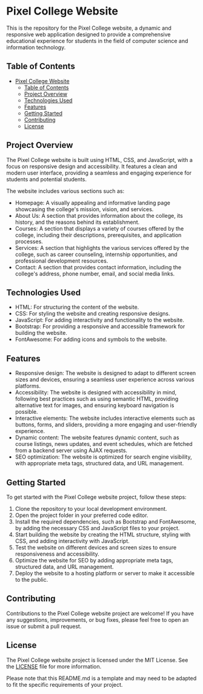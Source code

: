 # Pixel College Website

This is the repository for the Pixel College website, a dynamic and responsive web application designed to provide a comprehensive educational experience for students in the field of computer science and information technology.

## Table of Contents

- [Pixel College Website](#pixel-college-website)
  - [Table of Contents](#table-of-contents)
  - [Project Overview](#project-overview)
  - [Technologies Used](#technologies-used)
  - [Features](#features)
  - [Getting Started](#getting-started)
  - [Contributing](#contributing)
  - [License](#license)

## Project Overview

The Pixel College website is built using HTML, CSS, and JavaScript, with a focus on responsive design and accessibility. It features a clean and modern user interface, providing a seamless and engaging experience for students and potential students.

The website includes various sections such as:

- Homepage: A visually appealing and informative landing page showcasing the college's mission, vision, and services.
- About Us: A section that provides information about the college, its history, and the reasons behind its establishment.
- Courses: A section that displays a variety of courses offered by the college, including their descriptions, prerequisites, and application processes.
- Services: A section that highlights the various services offered by the college, such as career counseling, internship opportunities, and professional development resources.
- Contact: A section that provides contact information, including the college's address, phone number, email, and social media links.

## Technologies Used

- HTML: For structuring the content of the website.
- CSS: For styling the website and creating responsive designs.
- JavaScript: For adding interactivity and functionality to the website.
- Bootstrap: For providing a responsive and accessible framework for building the website.
- FontAwesome: For adding icons and symbols to the website.

## Features

- Responsive design: The website is designed to adapt to different screen sizes and devices, ensuring a seamless user experience across various platforms.
- Accessibility: The website is designed with accessibility in mind, following best practices such as using semantic HTML, providing alternative text for images, and ensuring keyboard navigation is possible.
- Interactive elements: The website includes interactive elements such as buttons, forms, and sliders, providing a more engaging and user-friendly experience.
- Dynamic content: The website features dynamic content, such as course listings, news updates, and event schedules, which are fetched from a backend server using AJAX requests.
- SEO optimization: The website is optimized for search engine visibility, with appropriate meta tags, structured data, and URL management.

## Getting Started

To get started with the Pixel College website project, follow these steps:

1. Clone the repository to your local development environment.
2. Open the project folder in your preferred code editor.
3. Install the required dependencies, such as Bootstrap and FontAwesome, by adding the necessary CSS and JavaScript files to your project.
4. Start building the website by creating the HTML structure, styling with CSS, and adding interactivity with JavaScript.
5. Test the website on different devices and screen sizes to ensure responsiveness and accessibility.
6. Optimize the website for SEO by adding appropriate meta tags, structured data, and URL management.
7. Deploy the website to a hosting platform or server to make it accessible to the public.

## Contributing

Contributions to the Pixel College website project are welcome! If you have any suggestions, improvements, or bug fixes, please feel free to open an issue or submit a pull request.

## License

The Pixel College website project is licensed under the MIT License. See the [LICENSE](https://github.com/username/pixel-college-website/blob/main/LICENSE) file for more information.

Please note that this README.md is a template and may need to be adapted to fit the specific requirements of your project.